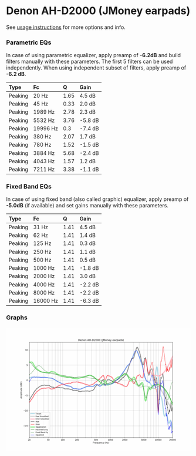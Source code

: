 # Denon AH-D2000 (JMoney earpads)
See [usage instructions](https://github.com/jaakkopasanen/AutoEq#usage) for more options and info.

### Parametric EQs
In case of using parametric equalizer, apply preamp of **-6.2dB** and build filters manually
with these parameters. The first 5 filters can be used independently.
When using independent subset of filters, apply preamp of **-6.2 dB**.

| Type    | Fc       |    Q | Gain    |
|:--------|:---------|:-----|:--------|
| Peaking | 20 Hz    | 1.65 | 4.5 dB  |
| Peaking | 45 Hz    | 0.33 | 2.0 dB  |
| Peaking | 1989 Hz  | 2.78 | 2.3 dB  |
| Peaking | 5532 Hz  | 3.76 | -5.8 dB |
| Peaking | 19996 Hz | 0.3  | -7.4 dB |
| Peaking | 380 Hz   | 2.07 | 1.7 dB  |
| Peaking | 780 Hz   | 1.52 | -1.5 dB |
| Peaking | 3884 Hz  | 5.68 | -2.4 dB |
| Peaking | 4043 Hz  | 1.57 | 1.2 dB  |
| Peaking | 7211 Hz  | 3.38 | -1.1 dB |

### Fixed Band EQs
In case of using fixed band (also called graphic) equalizer, apply preamp of **-5.0dB**
(if available) and set gains manually with these parameters.

| Type    | Fc       |    Q | Gain    |
|:--------|:---------|:-----|:--------|
| Peaking | 31 Hz    | 1.41 | 4.5 dB  |
| Peaking | 62 Hz    | 1.41 | 1.4 dB  |
| Peaking | 125 Hz   | 1.41 | 0.3 dB  |
| Peaking | 250 Hz   | 1.41 | 1.1 dB  |
| Peaking | 500 Hz   | 1.41 | 0.5 dB  |
| Peaking | 1000 Hz  | 1.41 | -1.8 dB |
| Peaking | 2000 Hz  | 1.41 | 3.0 dB  |
| Peaking | 4000 Hz  | 1.41 | -2.2 dB |
| Peaking | 8000 Hz  | 1.41 | -2.2 dB |
| Peaking | 16000 Hz | 1.41 | -6.3 dB |

### Graphs
![](./Denon%20AH-D2000%20(JMoney%20earpads).png)